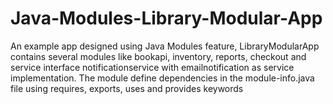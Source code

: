 # Java-Modules-Library-Modular-App
An example app designed using Java Modules feature, LibraryModularApp contains several modules like bookapi,  inventory, reports, checkout and service interface notificationservice with emailnotification as service implementation. The module define dependencies in the module-info.java file using requires, exports, uses and provides keywords

